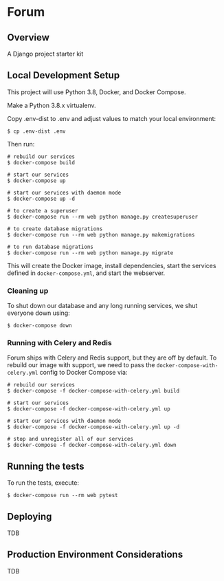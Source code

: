 # Forum

## Overview

A Django project starter kit 

## Local Development Setup

This project will use Python 3.8, Docker, and Docker Compose.

Make a Python 3.8.x virtualenv.

Copy .env-dist to .env and adjust values to match your local environment:

```shell
$ cp .env-dist .env
```

Then run:

```shell
# rebuild our services
$ docker-compose build

# start our services
$ docker-compose up

# start our services with daemon mode
$ docker-compose up -d

# to create a superuser
$ docker-compose run --rm web python manage.py createsuperuser

# to create database migrations
$ docker-compose run --rm web python manage.py makemigrations

# to run database migrations
$ docker-compose run --rm web python manage.py migrate
```

This will create the Docker image, install dependencies, start the services defined in `docker-compose.yml`, and start the webserver.

### Cleaning up

To shut down our database and any long running services, we shut everyone down using: 

```shell
$ docker-compose down
```

### Running with Celery and Redis

Forum ships with Celery and Redis support, but they are off by default. To rebuild our image with support, we need to pass the `docker-compose-with-celery.yml` config to Docker Compose via:

```shell
# rebuild our services
$ docker-compose -f docker-compose-with-celery.yml build

# start our services
$ docker-compose -f docker-compose-with-celery.yml up

# start our services with daemon mode
$ docker-compose -f docker-compose-with-celery.yml up -d

# stop and unregister all of our services
$ docker-compose -f docker-compose-with-celery.yml down
```

## Running the tests

To run the tests, execute:

```shell
$ docker-compose run --rm web pytest
```

## Deploying

TDB

## Production Environment Considerations

TDB
